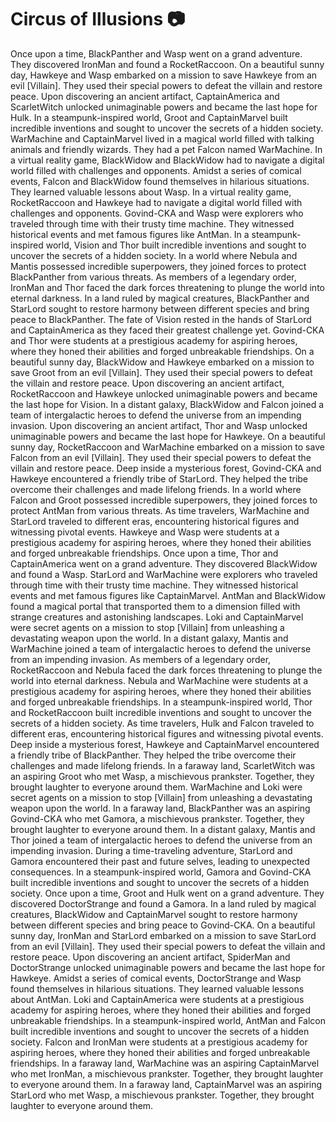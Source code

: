 # Circus of Illusions :camera: 

Once upon a time, BlackPanther and Wasp went on a grand adventure. They discovered IronMan and found a RocketRaccoon.
On a beautiful sunny day, Hawkeye and Wasp embarked on a mission to save Hawkeye from an evil [Villain]. They used their special powers to defeat the villain and restore peace.
Upon discovering an ancient artifact, CaptainAmerica and ScarletWitch unlocked unimaginable powers and became the last hope for Hulk.
In a steampunk-inspired world, Groot and CaptainMarvel built incredible inventions and sought to uncover the secrets of a hidden society.
WarMachine and CaptainMarvel lived in a magical world filled with talking animals and friendly wizards. They had a pet Falcon named WarMachine.
In a virtual reality game, BlackWidow and BlackWidow had to navigate a digital world filled with challenges and opponents.
Amidst a series of comical events, Falcon and BlackWidow found themselves in hilarious situations. They learned valuable lessons about Wasp.
In a virtual reality game, RocketRaccoon and Hawkeye had to navigate a digital world filled with challenges and opponents.
Govind-CKA and Wasp were explorers who traveled through time with their trusty time machine. They witnessed historical events and met famous figures like AntMan.
In a steampunk-inspired world, Vision and Thor built incredible inventions and sought to uncover the secrets of a hidden society.
In a world where Nebula and Mantis possessed incredible superpowers, they joined forces to protect BlackPanther from various threats.
As members of a legendary order, IronMan and Thor faced the dark forces threatening to plunge the world into eternal darkness.
In a land ruled by magical creatures, BlackPanther and StarLord sought to restore harmony between different species and bring peace to BlackPanther.
The fate of Vision rested in the hands of StarLord and CaptainAmerica as they faced their greatest challenge yet.
Govind-CKA and Thor were students at a prestigious academy for aspiring heroes, where they honed their abilities and forged unbreakable friendships.
On a beautiful sunny day, BlackWidow and Hawkeye embarked on a mission to save Groot from an evil [Villain]. They used their special powers to defeat the villain and restore peace.
Upon discovering an ancient artifact, RocketRaccoon and Hawkeye unlocked unimaginable powers and became the last hope for Vision.
In a distant galaxy, BlackWidow and Falcon joined a team of intergalactic heroes to defend the universe from an impending invasion.
Upon discovering an ancient artifact, Thor and Wasp unlocked unimaginable powers and became the last hope for Hawkeye.
On a beautiful sunny day, RocketRaccoon and WarMachine embarked on a mission to save Falcon from an evil [Villain]. They used their special powers to defeat the villain and restore peace.
Deep inside a mysterious forest, Govind-CKA and Hawkeye encountered a friendly tribe of StarLord. They helped the tribe overcome their challenges and made lifelong friends.
In a world where Falcon and Groot possessed incredible superpowers, they joined forces to protect AntMan from various threats.
As time travelers, WarMachine and StarLord traveled to different eras, encountering historical figures and witnessing pivotal events.
Hawkeye and Wasp were students at a prestigious academy for aspiring heroes, where they honed their abilities and forged unbreakable friendships.
Once upon a time, Thor and CaptainAmerica went on a grand adventure. They discovered BlackWidow and found a Wasp.
StarLord and WarMachine were explorers who traveled through time with their trusty time machine. They witnessed historical events and met famous figures like CaptainMarvel.
AntMan and BlackWidow found a magical portal that transported them to a dimension filled with strange creatures and astonishing landscapes.
Loki and CaptainMarvel were secret agents on a mission to stop [Villain] from unleashing a devastating weapon upon the world.
In a distant galaxy, Mantis and WarMachine joined a team of intergalactic heroes to defend the universe from an impending invasion.
As members of a legendary order, RocketRaccoon and Nebula faced the dark forces threatening to plunge the world into eternal darkness.
Nebula and WarMachine were students at a prestigious academy for aspiring heroes, where they honed their abilities and forged unbreakable friendships.
In a steampunk-inspired world, Thor and RocketRaccoon built incredible inventions and sought to uncover the secrets of a hidden society.
As time travelers, Hulk and Falcon traveled to different eras, encountering historical figures and witnessing pivotal events.
Deep inside a mysterious forest, Hawkeye and CaptainMarvel encountered a friendly tribe of BlackPanther. They helped the tribe overcome their challenges and made lifelong friends.
In a faraway land, ScarletWitch was an aspiring Groot who met Wasp, a mischievous prankster. Together, they brought laughter to everyone around them.
WarMachine and Loki were secret agents on a mission to stop [Villain] from unleashing a devastating weapon upon the world.
In a faraway land, BlackPanther was an aspiring Govind-CKA who met Gamora, a mischievous prankster. Together, they brought laughter to everyone around them.
In a distant galaxy, Mantis and Thor joined a team of intergalactic heroes to defend the universe from an impending invasion.
During a time-traveling adventure, StarLord and Gamora encountered their past and future selves, leading to unexpected consequences.
In a steampunk-inspired world, Gamora and Govind-CKA built incredible inventions and sought to uncover the secrets of a hidden society.
Once upon a time, Groot and Hulk went on a grand adventure. They discovered DoctorStrange and found a Gamora.
In a land ruled by magical creatures, BlackWidow and CaptainMarvel sought to restore harmony between different species and bring peace to Govind-CKA.
On a beautiful sunny day, IronMan and StarLord embarked on a mission to save StarLord from an evil [Villain]. They used their special powers to defeat the villain and restore peace.
Upon discovering an ancient artifact, SpiderMan and DoctorStrange unlocked unimaginable powers and became the last hope for Hawkeye.
Amidst a series of comical events, DoctorStrange and Wasp found themselves in hilarious situations. They learned valuable lessons about AntMan.
Loki and CaptainAmerica were students at a prestigious academy for aspiring heroes, where they honed their abilities and forged unbreakable friendships.
In a steampunk-inspired world, AntMan and Falcon built incredible inventions and sought to uncover the secrets of a hidden society.
Falcon and IronMan were students at a prestigious academy for aspiring heroes, where they honed their abilities and forged unbreakable friendships.
In a faraway land, WarMachine was an aspiring CaptainMarvel who met IronMan, a mischievous prankster. Together, they brought laughter to everyone around them.
In a faraway land, CaptainMarvel was an aspiring StarLord who met Wasp, a mischievous prankster. Together, they brought laughter to everyone around them.